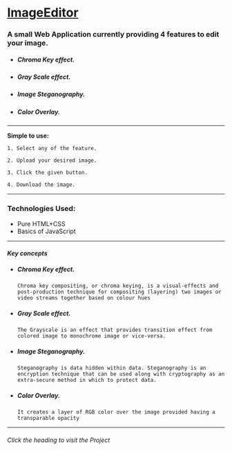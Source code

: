 # [ImageEditor](https://codepen.io/debugagrawal/full/JjGmgWN) 

### A small Web Application currently providing 4 features to edit your image.

* ##### Chroma Key effect.
* ##### Gray Scale effect.
* ##### Image Steganography.
* ##### Color Overlay.
---

**Simple to use:**
```
1. Select any of the feature. 

2. Upload your desired image. 

3. Click the given button. 

4. Download the image.
```

---
### Technologies Used:
* Pure HTML+CSS
* Basics of JavaScript
---

#### *Key concepts*
* ##### Chroma Key effect.
  `Chroma key compositing, or chroma keying, is a visual-effects and post-production technique for compositing (layering) two images or video streams together based on colour hues`
* ##### Gray Scale effect.
  `The Grayscale is an effect that provides transition effect from colored image to monochrome image or vice-versa. `
* ##### Image Steganography.
  `Steganography is data hidden within data. Steganography is an encryption technique that can be used along with cryptography as an extra-secure method in which to protect data.`
* ##### Color Overlay.
  `It creates a layer of RGB color over the image provided having a transparable opacity`
---
###### *Click the heading to visit the Project*

